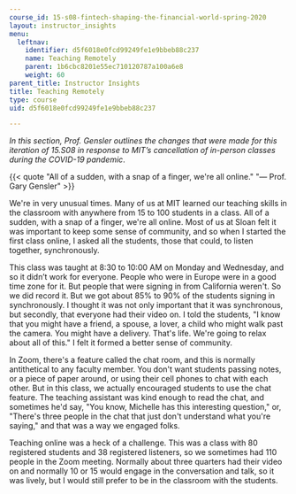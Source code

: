 ```yaml
---
course_id: 15-s08-fintech-shaping-the-financial-world-spring-2020
layout: instructor_insights
menu:
  leftnav:
    identifier: d5f6018e0fcd99249fe1e9bbeb88c237
    name: Teaching Remotely
    parent: 1b6cbc8201e55ec710120787a100a6e8
    weight: 60
parent_title: Instructor Insights
title: Teaching Remotely
type: course
uid: d5f6018e0fcd99249fe1e9bbeb88c237

---
```


_In this section, Prof. Gensler outlines the changes that were made for this iteration of 15.S08 in response to MIT’s cancellation of in-person classes during the COVID-19 pandemic_.

{{< quote "All of a sudden, with a snap of a finger, we're all online." "— Prof. Gary Gensler" >}}

We're in very unusual times. Many of us at MIT learned our teaching skills in the classroom with anywhere from 15 to 100 students in a class. All of a sudden, with a snap of a finger, we're all online. Most of us at Sloan felt it was important to keep some sense of community, and so when I started the first class online, I asked all the students, those that could, to listen together, synchronously.

This class was taught at 8:30 to 10:00 AM on Monday and Wednesday, and so it didn’t work for everyone. People who were in Europe were in a good time zone for it. But people that were signing in from California weren't. So we did record it. But we got about 85% to 90% of the students signing in synchronously. I thought it was not only important that it was synchronous, but secondly, that everyone had their video on. I told the students, "I know that you might have a friend, a spouse, a lover, a child who might walk past the camera. You might have a delivery. That's life. We're going to relax about all of this." I felt it formed a better sense of community.

In Zoom, there's a feature called the chat room, and this is normally antithetical to any faculty member. You don't want students passing notes, or a piece of paper around, or using their cell phones to chat with each other. But in this class, we actually encouraged students to use the chat feature. The teaching assistant was kind enough to read the chat, and sometimes he'd say, "You know, Michelle has this interesting question," or, "There's three people in the chat that just don't understand what you're saying," and that was a way we engaged folks.

Teaching online was a heck of a challenge. This was a class with 80 registered students and 38 registered listeners, so we sometimes had 110 people in the Zoom meeting. Normally about three quarters had their video on and normally 10 or 15 would engage in the conversation and talk, so it was lively, but I would still prefer to be in the classroom with the students.